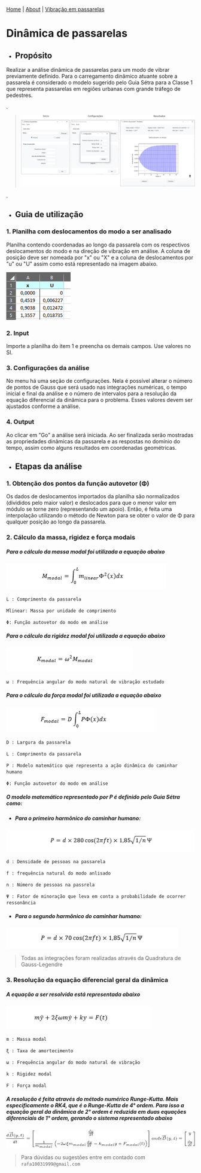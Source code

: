 [Home](./) | [About](./about.html) | [Vibração em passarelas](./documentation.html)
# Dinâmica de passarelas 



- ## Propósito

Realizar a análise dinâmica de passarelas para um modo de vibrar previamente definido. Para o carregamento dinâmico atuante   sobre a passarela é considerado o modelo sugerido pelo Guia Sétra para a Classe 1 que representa passarelas em regiões  urbanas com grande tráfego de pedestres.

.

>![](assets/interface.png)

.

- ## Guia de utilização

### 1. Planilha com deslocamentos do modo a ser analisado

Planilha contendo coordenadas ao longo da passarela com os respectivos deslocamentos do modo e na direção de vibração em análise. A coluna de posição deve ser nomeada por "x" ou "X" e a coluna de deslocamentos por "u" ou "U" assim como está representado na imagem abaixo.

![](assets/exemplo-planilha.PNG)

### 2. Input

Importe a planilha do item 1 e preencha os demais campos. Use valores no SI.

### 3. Configurações da análise

No menu há uma seção de configurações. Nela é possível alterar o número de pontos de Gauss que será usado nas integrações numéricas, o tempo inicial e final da análise e o número de intervalos para a resolução da equação diferencial da dinâmica para o problema. Esses valores devem ser ajustados conforme a análise.

### 4. Output

Ao clicar em "Go" a análise será iniciada. Ao ser finalizada serão mostradas as propriedades dinâmicas da passarela e as respostas no domínio do tempo, assim como alguns resultados em coordenadas geométricas.



- ## Etapas da análise

### 1. Obtenção dos pontos da função autovetor (Φ)

Os dados de deslocamentos importados da planilha são normalizados (divididos pelo maior valor) e deslocados para que o menor valor em módulo se torne zero (representando um apoio). Então, é feita uma interpolação utilizando o método de Newton para se obter o valor de Φ para qualquer posição ao longo da passarela.

### 2. Cálculo da massa, rigidez e força modais

##### Para o cálculo da massa modal foi utilizada a equação abaixo

![](assets/massaModal.PNG)

`L : Comprimento da passarela`

`Mlinear: Massa por unidade de comprimento`

`Φ: Função autovetor do modo em análise`

##### Para o cálculo da rigidez modal foi utilizada a equação abaixo

![](assets/rigidezModal.PNG)

`ω : Frequência angular do modo natural de vibração estudado`

##### Para o cálculo da força modal foi utilizada a equação abaixo

![](assets/forçaModal.PNG)

`D : Largura da passarela`

`L : Comprimento da passarela`

`P : Modelo matemático que representa a ação dinâmica do caminhar humano`

`Φ: Função autovetor do modo em análise`

##### O modelo matemático representado por P é definido pelo Guia Sétra como:

- ##### Para o primeiro harmônico do caminhar humano:

![](assets/harmonico1.PNG)

`d : Densidade de pessoas na passarela`

`f : frequência natural do modo anlisado`

`n : Número de pessoas na passrela`

`Ψ : Fator de minoração que leva em conta a probabilidade de ocorrer ressonância`


- ##### Para o segundo harmônico do caminhar humano:

![](assets/harmonico2.PNG)

>Todas as integrações foram realizadas através da Quadratura de Gauss-Legendre

### 3. Resolução da equação diferencial geral da dinâmica

##### A equação a ser resolvida está representada abaixo

![](assets/eqGeralDinamica.PNG)

`m : Massa modal`

`ξ : Taxa de amortecimento`

`ω : Frequência angular do modo natural de vibração`

`k : Rigidez modal`

`F : Força modal`

##### A resolução é feita através do método numérico Runge-Kutta. Mais especificamente o RK4, que é o Runge-Kutta de 4° ordem. Para isso a equação geral da dinâmica de 2° ordem é reduzida em duas equações diferenciais de 1° ordem, gerando o sistema representado abaixo

![](assets/eqGeralDinamica-sistema.PNG)

> Para dúvidas ou sugestões entre em contado com `rafa10031999@gmail.com`
